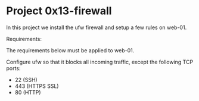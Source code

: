 # Project 0x13-firewall
In this project we install the ufw firewall and setup a few rules on web-01.

Requirements:

The requirements below must be applied to web-01.

Configure ufw so that it blocks all incoming traffic, except the following TCP ports:
* 22 (SSH)
* 443 (HTTPS SSL)
* 80 (HTTP)
